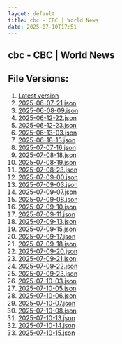 ```yaml
---
layout: default
title: cbc - CBC | World News
date: 2025-07-10T17:51
---
```


## cbc - CBC | World News

<div id="data-chart"></div>
<div id="data-table"></div>
<script>
document.addEventListener('DOMContentLoaded', function(){
  document.getElementById('data-table').textContent = 'This source isn't supported for tables yet.';
});
</script>

## File Versions:
1. [Latest version](./latest.json)
2. [2025-06-07-21.json](./2025-06-07-21.json)
3. [2025-06-08-09.json](./2025-06-08-09.json)
4. [2025-06-12-22.json](./2025-06-12-22.json)
5. [2025-06-12-23.json](./2025-06-12-23.json)
6. [2025-06-13-03.json](./2025-06-13-03.json)
7. [2025-06-18-13.json](./2025-06-18-13.json)
8. [2025-07-07-16.json](./2025-07-07-16.json)
9. [2025-07-08-18.json](./2025-07-08-18.json)
10. [2025-07-08-19.json](./2025-07-08-19.json)
11. [2025-07-08-23.json](./2025-07-08-23.json)
12. [2025-07-09-00.json](./2025-07-09-00.json)
13. [2025-07-09-03.json](./2025-07-09-03.json)
14. [2025-07-09-07.json](./2025-07-09-07.json)
15. [2025-07-09-08.json](./2025-07-09-08.json)
16. [2025-07-09-10.json](./2025-07-09-10.json)
17. [2025-07-09-11.json](./2025-07-09-11.json)
18. [2025-07-09-13.json](./2025-07-09-13.json)
19. [2025-07-09-15.json](./2025-07-09-15.json)
20. [2025-07-09-17.json](./2025-07-09-17.json)
21. [2025-07-09-18.json](./2025-07-09-18.json)
22. [2025-07-09-20.json](./2025-07-09-20.json)
23. [2025-07-09-21.json](./2025-07-09-21.json)
24. [2025-07-09-22.json](./2025-07-09-22.json)
25. [2025-07-09-23.json](./2025-07-09-23.json)
26. [2025-07-10-03.json](./2025-07-10-03.json)
27. [2025-07-10-05.json](./2025-07-10-05.json)
28. [2025-07-10-06.json](./2025-07-10-06.json)
29. [2025-07-10-07.json](./2025-07-10-07.json)
30. [2025-07-10-08.json](./2025-07-10-08.json)
31. [2025-07-10-13.json](./2025-07-10-13.json)
32. [2025-07-10-14.json](./2025-07-10-14.json)
33. [2025-07-10-15.json](./2025-07-10-15.json)
